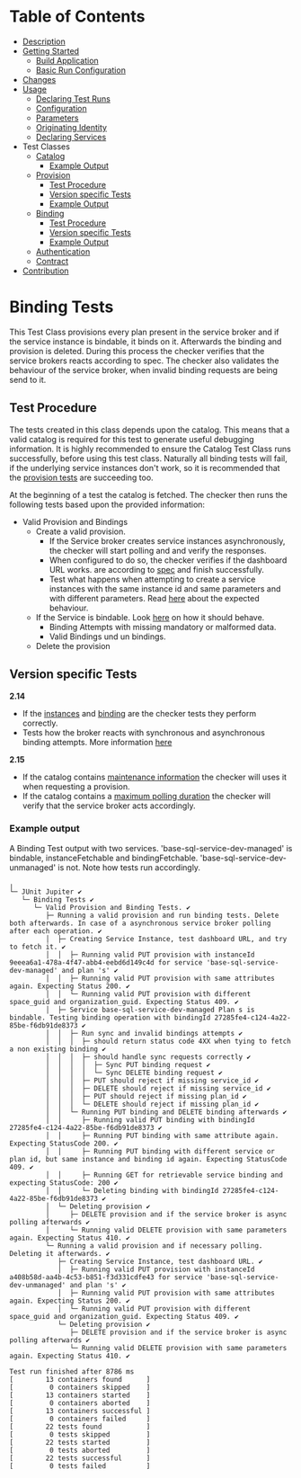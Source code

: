 # Table of Contents
- [Description](../README.md#description)
- [Getting Started](../README.md#getting-started)
    - [Build Application](../README.md#build-application)
    - [Basic Run Configuration](../README.md#basic-run-configuration)
- [Changes](../README.md#changes)
- [Usage](Usage.md)
    - [Declaring Test Runs](Usage.md#declaring-test-runs)
    - [Configuration](Usage.md#configuration)
    - [Parameters](Usage.md#parameters)
    - [Originating Identity](Usage.md#originating-identity)
    - [Declaring Services](Usage.md#declaring-services)
- Test Classes
    - [Catalog](CatalogTest.md)
       - [Example Output](CatalogTest.md#example-output)
    - [Provision](ProvisionTests.md#provision-tests)
        - [Test Procedure](ProvisionTests.md#test-procedure)
        - [Version specific Tests](ProvisionTests.md#version-specific-tests)
        - [Example Output](ProvisionTests.md#example-output)
    - [Binding](#binding-tests)
        - [Test Procedure](#test-procedure)
        - [Version specific Tests](#version-specific-tests)
        - [Example Output](#example-output)
    - [Authentication](docs/AuthenticationTests.md)   
    - [Contract](docs/ContractTest.md)
- [Contribution](docs/Contribution.md)
   
# Binding Tests

This Test Class provisions every plan present in the service broker and if the service instance is bindable, it binds on it.
Afterwards the binding and provision is deleted. During this process the checker verifies that the service brokers reacts according to spec.
The checker also validates the behaviour of the service broker, when invalid binding requests are being send to it.

## Test Procedure

The tests created in this class depends upon the catalog. This means that a valid catalog is required for this test to generate useful debugging information. 
It is highly recommended to ensure the Catalog Test Class runs successfully, before using this test class. Naturally all binding tests will fail, if the underlying
service instances don't work, so it is recommended that the [provision tests](ProvisionTests.md#provision-tests) are succeeding too. 

At the beginning of a test the catalog is fetched. The checker then runs the following tests based upon the provided information:

- Valid Provision and Bindings
    - Create a valid provision.
        - If the Service broker creates service instances asynchronously, the checker will start polling and and verify the responses.
        - When configured to do so, the checker verifies if the dashboard URL works.
        are according to [spec](https://github.com/openservicebrokerapi/servicebroker/blob/v2.15/spec.md#polling-last-operation-for-service-instances) and finish successfully.
        - Test what happens when attempting to create a service instances with the same instance id and same parameters and with different parameters.
     Read [here](https://github.com/openservicebrokerapi/servicebroker/blob/v2.15/spec.md#polling-last-operation-for-service-instances) about the expected behaviour.
    - If the Service is bindable. Look [here](https://github.com/openservicebrokerapi/servicebroker/blob/v2.15/spec.md#binding) on how it should behave.
        - Binding Attempts with missing mandatory or malformed data.
        - Valid Bindings und un bindings.
    - Delete the provision
     
## Version specific Tests
**2.14**
- If the [instances](https://github.com/openservicebrokerapi/servicebroker/blob/v2.14/spec.md#fetching-a-service-instance)
 and [binding](https://github.com/openservicebrokerapi/servicebroker/blob/v2.14/spec.md#fetching-a-service-instance) are the checker tests they perform correctly.
- Tests how the broker reacts with synchronous and asynchronous binding attempts. More information [here](https://github.com/openservicebrokerapi/servicebroker/blob/v2.14/spec.md#fetching-a-service-instance)

**2.15**
- If the catalog contains [maintenance information](https://github.com/openservicebrokerapi/servicebroker/blob/master/spec.md#maintenance-info-object) the checker will uses it when requesting a provision.
- If the catalog contains a [maximum polling duration](https://github.com/openservicebrokerapi/servicebroker/blob/master/spec.md#polling-interval-and-duration)
 the checker will verify that the service broker acts accordingly.


### Example output
A Binding Test output with two services. 'base-sql-service-dev-managed' is bindable, instanceFetchable and bindingFetchable.
'base-sql-service-dev-unmanaged' is not. Note how tests run accordingly.

```
╷
└─ JUnit Jupiter ✔
   └─ Binding Tests ✔
      └─ Valid Provision and Binding Tests. ✔
         ├─ Running a valid provision and run binding tests. Delete both afterwards. In case of a asynchronous service broker polling after each operation. ✔
         │  ├─ Creating Service Instance, test dashboard URL, and try to fetch it. ✔
         │  │  ├─ Running valid PUT provision with instanceId 9eeea6a1-478a-4f47-abb4-eebd6d149c4d for service 'base-sql-service-dev-managed' and plan 's' ✔
         │  │  ├─ Running valid PUT provision with same attributes again. Expecting Status 200. ✔
         │  │  └─ Running valid PUT provision with different space_guid and organization_guid. Expecting Status 409. ✔
         │  ├─ Service base-sql-service-dev-managed Plan s is bindable. Testing binding operation with bindingId 27285fe4-c124-4a22-85be-f6db91de8373 ✔
         │  │  ├─ Run sync and invalid bindings attempts ✔
         │  │  │  ├─ should return status code 4XX when tying to fetch a non existing binding ✔
         │  │  │  ├─ should handle sync requests correctly ✔
         │  │  │  │  ├─ Sync PUT binding request ✔
         │  │  │  │  └─ Sync DELETE binding request ✔
         │  │  │  ├─ PUT should reject if missing service_id ✔
         │  │  │  ├─ DELETE should reject if missing service_id ✔
         │  │  │  ├─ PUT should reject if missing plan_id ✔
         │  │  │  └─ DELETE should reject if missing plan_id ✔
         │  │  └─ Running PUT binding and DELETE binding afterwards ✔
         │  │     ├─ Running valid PUT binding with bindingId 27285fe4-c124-4a22-85be-f6db91de8373 ✔
         │  │     ├─ Running PUT binding with same attribute again. Expecting StatusCode 200. ✔
         │  │     ├─ Running PUT binding with different service or plan id, but same instance and binding id again. Expecting StatusCode 409. ✔
         │  │     ├─ Running GET for retrievable service binding and expecting StatusCode: 200 ✔
         │  │     └─ Deleting binding with bindingId 27285fe4-c124-4a22-85be-f6db91de8373 ✔
         │  └─ Deleting provision ✔
         │     ├─ DELETE provision and if the service broker is async polling afterwards ✔
         │     └─ Running valid DELETE provision with same parameters again. Expecting Status 410. ✔
         └─ Running a valid provision and if necessary polling. Deleting it afterwards. ✔
            ├─ Creating Service Instance, test dashboard URL. ✔
            │  ├─ Running valid PUT provision with instanceId a408b58d-aa4b-4c53-b851-f3d331cdfe43 for service 'base-sql-service-dev-unmanaged' and plan 's' ✔
            │  ├─ Running valid PUT provision with same attributes again. Expecting Status 200. ✔
            │  └─ Running valid PUT provision with different space_guid and organization_guid. Expecting Status 409. ✔
            └─ Deleting provision ✔
               ├─ DELETE provision and if the service broker is async polling afterwards ✔
               └─ Running valid DELETE provision with same parameters again. Expecting Status 410. ✔

Test run finished after 8786 ms
[        13 containers found      ]
[         0 containers skipped    ]
[        13 containers started    ]
[         0 containers aborted    ]
[        13 containers successful ]
[         0 containers failed     ]
[        22 tests found           ]
[         0 tests skipped         ]
[        22 tests started         ]
[         0 tests aborted         ]
[        22 tests successful      ]
[         0 tests failed          ]
```
